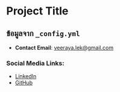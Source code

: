 # Project Title

## ข้อมูลจาก `_config.yml`
- **Contact Email**: veeraya.lek@gmail.com


### Social Media Links:
- [LinkedIn](www.linkedin.com/in/veeraya-lekchaoum-2351bb305)
- [GitHub](https://github.com/VaLin4637)

